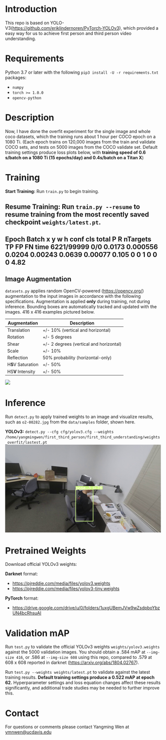 # Introduction

This repo is based on YOLO-V3(https://github.com/eriklindernoren/PyTorch-YOLOv3), which provided a easy way for us to achieve first person and third person video understanding.

# Requirements

Python 3.7 or later with the following `pip3 install -U -r requirements.txt` packages:

- `numpy`
- `torch >= 1.0.0`
- `opencv-python`

# Description

Now, I have done the overfit experiment for the single image and whole coco datasets, which the training runs about 1 hour per COCO epoch on a 1080 Ti.
(Each epoch trains on 120,000 images from the train and validate COCO sets, and tests on 5000 images from the COCO validate set. Default training settings produce loss plots below, with **training speed of 0.6 s/batch on a 1080 Ti (15 epochs/day) and 0.4s/batch on a Titan X**)


# Training

**Start Training:** Run `train.py` to begin training.

**Resume Training:** Run `train.py --resume` to resume training from the most recently saved checkpoint `weights/latest.pt`.
---
   Epoch       Batch         x         y         w         h      conf       cls     total         P         R  nTargets        TP        FP        FN      time
6221/99999         0/0    0.0173  0.000556    0.0204   0.00243    0.0639   0.00077     0.105         0         0         1         0         0         0      4.82
---

## Image Augmentation

`datasets.py` applies random OpenCV-powered (https://opencv.org/) augmentation to the input images in accordance with the following specifications. Augmentation is applied **only** during training, not during inference. Bounding boxes are automatically tracked and updated with the images. 416 x 416 examples pictured below.

Augmentation | Description
--- | ---
Translation | +/- 10% (vertical and horizontal)
Rotation | +/- 5 degrees
Shear | +/- 2 degrees (vertical and horizontal)
Scale | +/- 10%
Reflection | 50% probability (horizontal-only)
H**S**V Saturation | +/- 50%
HS**V** Intensity | +/- 50%

<img src="https://user-images.githubusercontent.com/26833433/50525037-6cbcbc00-0ad9-11e9-8c38-9fd51af530e0.jpg">

# Inference

Run `detect.py` to apply trained weights to an image and visualize results, such as `o2-00282.jpg` from the `data/samples` folder, shown here. 

**YOLOv3:** `detect.py --cfg cfg/yolov3.cfg --weights /home/yangmingwen/first_third_person/first_third_understanding/weights_overfit/lastest.pt`
<img src="output/o2-00282.jpg" width="800">



# Pretrained Weights

Download official YOLOv3 weights:

**Darknet** format: 
- https://pjreddie.com/media/files/yolov3.weights
- https://pjreddie.com/media/files/yolov3-tiny.weights

**PyTorch** format:
- https://drive.google.com/drive/u/0/folders/1uxgUBemJVw9wZsdpboYbzUN4bcRhsuAI

# Validation mAP

Run `test.py` to validate the official YOLOv3 weights `weights/yolov3.weights` against the 5000 validation images. You should obtain a .584 mAP at `--img-size 416`, or .586 at `--img-size 608` using this repo, compared to .579 at 608 x 608 reported in darknet (https://arxiv.org/abs/1804.02767).

Run `test.py --weights weights/latest.pt` to validate against the latest training results. **Default training settings produce a 0.522 mAP at epoch 62.** Hyperparameter settings and loss equation changes affect these results significantly, and additional trade studies may be needed to further improve this.

# Contact

For questions or comments please contact Yangming Wen at ymnwen@ucdavis.edu
